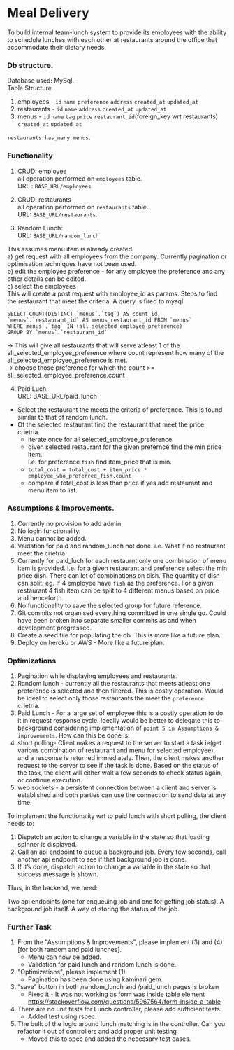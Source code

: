 # Meal Delivery

To build internal team-lunch system to provide its employees with
the ability to schedule lunches with each other at restaurants around the office that
accommodate their dietary needs.

### Db structure.
Database used: MySql. <br>
Table Structure
1) employees - `id` `name` `preference` `address` `created_at` `updated_at`
2) restaurants - `id` `name` `address` `created_at` `updated_at`
3) menus - `id` `name` `tag` `price` `restaurant_id`(foreign_key wrt restaurants) `created_at` `updated_at`

`restaurants has_many menus`.


### Functionality

1) CRUD: employee <br>
all operation performed on `employees` table. <br>
URL : `BASE_URL/employees`

2) CRUD: restaurants <br>
all operation performed on `restaurants` table. <br>
URL: `BASE_URL/restaurants`.

3) Random Lunch: <br>
URL: `BASE_URL/random_lunch` <br>

  This assumes menu item is already created. <br>
  a) get request with all employees from the company. Currently pagination or optimisation techniques have not been used. <br>
  b) edit the employee preference - for any employee the preference and any other details can be edited. <br>
  c) select the employees <br>
  This will create a post request with employee_id as params.
  Steps to find the restaurant that meet the criteria.
  A query is fired to mysql<br>

    SELECT COUNT(DISTINCT `menus`.`tag`) AS count_id,
    `menus`.`restaurant_id` AS menus_restaurant_id FROM `menus` WHERE`menus`.`tag` IN (all_selected_employee_preference)
    GROUP BY `menus`.`restaurant_id`

  -> This will give all restaurants that will serve atleast 1 of the all_selected_employee_preference where count represent how many of the all_selected_employee_preference is met. <br>
  -> choose those preference for which the count >= all_selected_employee_preference.count

4) Paid Luch: <br>
  URL: BASE_URL/paid_lunch <br>
  - Select the restaurant the meets the criteria of preference. This is found similar to that of random lunch.<br>
  - Of the selected restaurant find the restaurant that meet the price crietria. <br>
    * iterate once for all selected_employee_preference <br>
    * given selected restaurant for the given prefernce find the min price item. <br>
    i.e. for preference `fish` find item_price that is min.
    * `total_cost = total_cost + item_price * employee_who_preferred_fish.count`
    * compare if total_cost is less than price if yes add restaurant and menu item to list.

### Assumptions & Improvements.

1) Currently no provision to add admin.
2) No login functionality.
3) Menu cannot be added.
4) Vaidation for paid and random_lunch not done. i.e. What if no restaurant meet the crietria.
5) Currently for paid_luch for each restaurnt only one combination of menu item is provided.
i.e. for a given restaurant and preference select the min price dish.
There can lot of combinations on dish. The quantity of dish can split.
eg. If 4 employee have `fish` as the preference. For a given restaurant 4 fish item can be split to 4 different menus based on price and henceforth.
6) No functionality to save the selected group for future reference.
7) Git commits not organised everything committed in one single go. Could have been broken into separate smaller commits as and when development progressed.
8) Create a seed file for populating the db. This is more like a future plan.
9) Deploy on heroku or AWS - More like a future plan.


### Optimizations
1) Pagination while displaying employees and restaurants.
2) Random lunch - currently all the restaurants that meets atleast one preference is selected and then filtered. This is costly operation. Would be ideal to select only those restaurants the meet the `preference` crietria.
3) Paid Lunch - For a large set of employee this is a costly operation to do it in request response cycle. Ideally would be better to delegate this to background considering implementation of `point 5 in Assumptions & improvements`. How can this be done is:
1) short polling- Client makes a request to the server to start a task ie(get various combination of restaurant and menu for selected employee), and a response is returned immediately. Then, the client makes another request to the server to see if the task is done. Based on the status of the task, the client will either wait a few seconds to check status again, or continue execution.
2) web sockets - a persistent connection between a client and server is established and both parties can use the connection to send data at any time.


To implement the functionality wrt to paid lunch with short polling, the client needs to:

1) Dispatch an action to change a variable in the state so that loading spinner is displayed.
2) Call an api endpoint to queue a background job.
Every few seconds, call another api endpoint to see if that background job is done.
3) If it’s done, dispatch action to change a variable in the state so that success message is shown.

Thus, in the backend, we need:

Two api endpoints (one for enqueuing job and one for getting job status).
A background job itself.
A way of storing the status of the job.


### Further Task
1) From the "Assumptions & Improvements​", please implement (3) and (4) [for both random and paid lunches].
    * Menu can now be added.
    * Validation for paid lunch and random lunch is done.
2) "Optimizations", please implement (1)
    * Pagination has been done using kaminari gem.
3) "save" button in both /random_lunch and /paid_lunch pages is broken
    * Fixed it - It was not working as form was inside table element
  https://stackoverflow.com/questions/5967564/form-inside-a-table
4) There are no unit tests for Lunch controller, please add sufficient tests.
    * Added test using rspec.
5) The bulk of the logic around lunch matching is in the controller. Can you refactor it out of controllers and add proper unit testing
    * Moved this to spec and added the necessary test cases.
